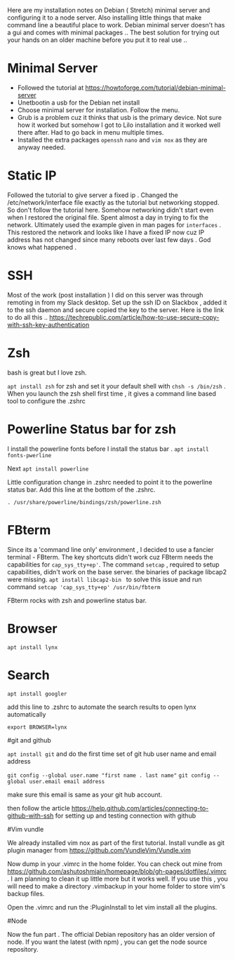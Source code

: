 Here are my installation notes on Debian ( Stretch) minimal server and configuring it to a node server. Also installing little things that make command line a beautiful place to work. Debian minimal server doesn't has a gui and comes with minimal packages .. The best solution for trying out your hands on an older machine before you put it to real use .. 

# Minimal Server
- Followed  the tutorial at https://howtoforge.com/tutorial/debian-minimal-server
- Unetbootin a usb for the Debian net install
- Choose minimal server for installation. Follow the menu. 
- Grub is a problem cuz it thinks that usb is the primary device. Not sure how it worked but somehow I got to Lilo installation and it worked well there after. Had to go back in menu multiple times. 
- Installed the extra packages `openssh` `nano` and `vim nox` as they are anyway needed. 

# Static  IP
Followed the tutorial to give server a fixed ip . Changed the /etc/network/interface file exactly as the tutorial but networking stopped. So don't follow the tutorial here. Somehow networking didn't start even when I restored the original file. Spent almost a day in trying to fix the network. Ultimately used the example given in man pages for `interfaces` . This restored the network and looks like I have a fixed IP now cuz IP address has not changed since many reboots over last few days . God knows what happened . 

# SSH 

Most of the work (post installation ) I did on this server was through remoting in from my Slack desktop. Set up the ssh ID on Slackbox , added it to the ssh daemon and secure copied the key to the server. Here is the link to do all this  .. https://techrepublic.com/article/how-to-use-secure-copy-with-ssh-key-authentication

# Zsh 

bash is great but I love zsh. 

`apt install zsh` for zsh and set it your default shell with `chsh -s /bin/zsh` . When you launch the zsh shell first time , it gives a command line based tool to configure the .zshrc 

# Powerline Status bar for zsh

I install the powerline fonts before I install the status bar . `apt install fonts-pwerline`

Next `apt install powerline`

Little configuration change in .zshrc needed to point it to the powerline status bar. Add this line at the bottom of the .zshrc. 

`. /usr/share/powerline/bindings/zsh/powerline.zsh`

# FBterm

Since its a 'command line only' environment , I decided to use a fancier terminal - FBterm. The key shortcuts didn't  work cuz FBterm needs the capabilities for ` cap_sys_tty+ep' `. The command `setcap` , required to setup capabilities, didn't  work on the base server. the binaries of package libcap2 were missing. `apt install libcap2-bin ` to solve this issue and run command `setcap 'cap_sys_tty+ep' /usr/bin/fbterm`

FBterm rocks with zsh and powerline status bar. 

# Browser

`apt install lynx`

# Search 

`apt install googler`

add this line to .zshrc to automate the search results to open lynx automatically 

`export BROWSER=lynx`

#git and github

`apt install git` and do the first time set of git hub user name and email address 

`git config --global user.name "first name . last name"`
`git config --global user.email email address`

make sure this email is same as  your git hub account. 

then follow the article https://help.github.com/articles/connecting-to-github-with-ssh for setting up and testing connection with github


#Vim vundle 

We already installed vim nox as part of the first tutorial. Install vundle as git plugin manager from https://github.com/VundleVim/Vundle.vim

Now dump in your .vimrc in the home folder. You can check out mine from https://github.com/ashutoshmjain/homepage/blob/gh-pages/dotfiles/.vimrc  . I am planning to clean it up little more but it works well. If you use this , you will need to make a directory .vimbackup in your home folder to store vim's backup files. 

Open the .vimrc and run the :PluginInstall to let vim install all the plugins. 

#Node

Now the fun part . The official Debian repository has an older version of node. If you want the latest (with npm) , you can get the node source repository.  
